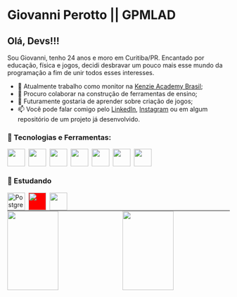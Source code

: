 

<!--
**GPMLAD/GPMLAD** is a ✨ _special_ ✨ repository because its `README.md` (this file) appears on your GitHub profile.

Here are some ideas to get you started:

- 🔭 I’m currently working on ...
- 🌱 I’m currently learning ...
- 👯 I’m looking to collaborate on ...
- 🤔 I’m looking for help with ...
- 💬 Ask me about ...
- 📫 How to reach me: ...
- 😄 Pronouns: ...
- ⚡ Fun fact: ...
-->
# Giovanni Perotto || GPMLAD

## Olá, Devs!!!

Sou Giovanni, tenho 24 anos e moro em Curitiba/PR. Encantado por educação, física e jogos, decidi desbravar um pouco mais esse mundo da programação a fim de unir todos esses interesses.

- 🔭 Atualmente trabalho como monitor na <a href="https://kenzie.com.br/">Kenzie Academy Brasil</a>;
- 👯 Procuro colaborar na construção de ferramentas de ensino;
- 🤔 Futuramente gostaria de aprender sobre criação de jogos;
- 📫 Você pode falar comigo pelo <a href="https://www.linkedin.com/in/giovanni-perotto-de-morais/">LinkedIn</a>, <a href="https://www.instagram.com/gpmlad/">Instagram</a> ou em algum repositório de um projeto já desenvolvido.


### :pushpin: Tecnologias e Ferramentas:

<div style="display:flex; gap:8px;">
  <a href="https://www.typescriptlang.org/">
    <img src="https://cdn.jsdelivr.net/gh/devicons/devicon/icons/typescript/typescript-original.svg" width="40px" height="40px"/>
  </a>

  <a href="https://developer.mozilla.org/en-US/docs/Web/JavaScript">
     <img src="https://cdn.jsdelivr.net/gh/devicons/devicon/icons/javascript/javascript-original.svg" width="40px" height="40px"/>
  </a>

  <a href="https://reactjs.org/">
     <img src="https://cdn.jsdelivr.net/gh/devicons/devicon/icons/react/react-original.svg" width="40px" height="40px"/>
  </a>

  <a href="https://www.python.org/">
   <img src="https://cdn.jsdelivr.net/gh/devicons/devicon/icons/python/python-original.svg" width="40px" height="40px"/>
  </a>

  <a href="https://git-scm.com/">
   <img src="https://cdn.jsdelivr.net/gh/devicons/devicon/icons/git/git-original.svg" width="40px" height="40px"/>
  </a>

  <a href="https://developer.mozilla.org/en-US/docs/Web/HTML">
   <img src="https://cdn.jsdelivr.net/gh/devicons/devicon/icons/html5/html5-original.svg" width="40px" height="40px"/>
  </a>

  <a href="https://developer.mozilla.org/en-US/docs/Web/CSS">
   <img src="https://cdn.jsdelivr.net/gh/devicons/devicon/icons/css3/css3-original.svg" width="40px" height="40px"/>
  </a> 

  
  
</div>

### :bookmark_tabs: Estudando


<div style="display:flex; gap:8px;">
  <a href="https://www.postgresql.org/">
      <img alt="PostgreSQL" src="https://cdn.jsdelivr.net/gh/devicons/devicon/icons/postgresql/postgresql-original.svg" width="40px" height="40px"/>
  </a>
  
  <a href="https://expressjs.com/">
   <img style="background-color: red; border-radius:2px;"  src="https://cdn.jsdelivr.net/gh/devicons/devicon/icons/express/express-original.svg" width="40px" height="40px"/>
  </a> 

  <a href="https://nodejs.org/en/">
   <img src="https://cdn.jsdelivr.net/gh/devicons/devicon/icons/nodejs/nodejs-original.svg" width="40px" height="40px"/>
  </a>   
</div>

<div style="width:100%; border:1px solid gray">
</div>

<div>
  <a style="display:flex; justify-content: space-between;" href="https://github.com/gpmlad">
    <img style="width:48%;" height="180em" src="https://github-readme-stats.vercel.app/api?username=gpmlad&show_icons=true&theme=dracula&include_all_commits=true&count_private=true"/>
    <img style="width:48%;" height="180em" src="https://github-readme-stats.vercel.app/api/top-langs/?username=gpmlad&layout=compact&langs_count=7&theme=dracula"/>
  </a>
</div>
